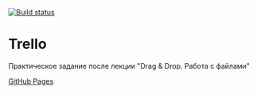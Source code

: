 [![Build status](https://ci.appveyor.com/api/projects/status/y3t8651vfic8eho0/branch/main?svg=true)](https://ci.appveyor.com/project/Sapogoha/ahj-6-trello/branch/main)

# Trello

Практическое задание после лекции "Drag & Drop. Работа с файлами"

[GitHub Pages](https://sapogoha.github.io/ahj-6-trello/)
